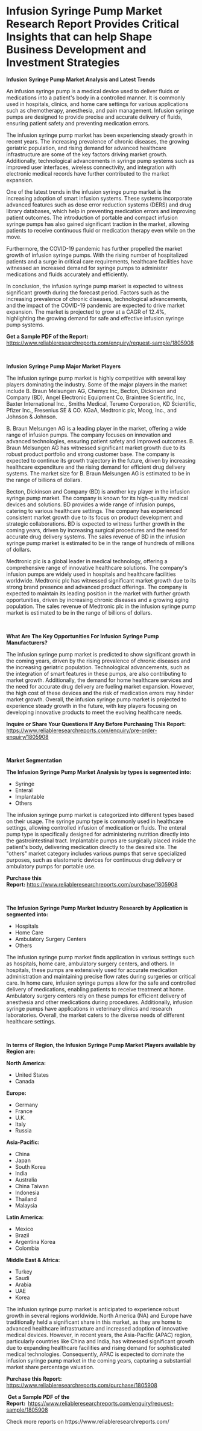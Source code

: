<p><h1>Infusion Syringe Pump Market Research Report Provides Critical Insights that can help Shape Business Development and Investment Strategies</h1></p><p><strong>Infusion Syringe Pump Market Analysis and Latest Trends</strong></p>
<p><p>An infusion syringe pump is a medical device used to deliver fluids or medications into a patient's body in a controlled manner. It is commonly used in hospitals, clinics, and home care settings for various applications such as chemotherapy, anesthesia, and pain management. Infusion syringe pumps are designed to provide precise and accurate delivery of fluids, ensuring patient safety and preventing medication errors.</p><p>The infusion syringe pump market has been experiencing steady growth in recent years. The increasing prevalence of chronic diseases, the growing geriatric population, and rising demand for advanced healthcare infrastructure are some of the key factors driving market growth. Additionally, technological advancements in syringe pump systems such as improved user interfaces, wireless connectivity, and integration with electronic medical records have further contributed to the market expansion.</p><p>One of the latest trends in the infusion syringe pump market is the increasing adoption of smart infusion systems. These systems incorporate advanced features such as dose error reduction systems (DERS) and drug library databases, which help in preventing medication errors and improving patient outcomes. The introduction of portable and compact infusion syringe pumps has also gained significant traction in the market, allowing patients to receive continuous fluid or medication therapy even while on the move.</p><p>Furthermore, the COVID-19 pandemic has further propelled the market growth of infusion syringe pumps. With the rising number of hospitalized patients and a surge in critical care requirements, healthcare facilities have witnessed an increased demand for syringe pumps to administer medications and fluids accurately and efficiently.</p><p>In conclusion, the infusion syringe pump market is expected to witness significant growth during the forecast period. Factors such as the increasing prevalence of chronic diseases, technological advancements, and the impact of the COVID-19 pandemic are expected to drive market expansion. The market is projected to grow at a CAGR of 12.4%, highlighting the growing demand for safe and effective infusion syringe pump systems.</p></p>
<p><strong>Get a Sample PDF of the Report:&nbsp;</strong> <a href="https://www.reliableresearchreports.com/enquiry/request-sample/1805908">https://www.reliableresearchreports.com/enquiry/request-sample/1805908</a></p>
<p>&nbsp;</p>
<p><strong>Infusion Syringe Pump Major Market Players</strong></p>
<p><p>The infusion syringe pump market is highly competitive with several key players dominating the industry. Some of the major players in the market include B. Braun Melsungen AG, Chemyx Inc, Becton, Dickinson and Company (BD), Angel Electronic Equipment Co, Braintree Scientific, Inc, Baxter International Inc., Smiths Medical, Terumo Corporation, KD Scientific, Pfizer Inc., Fresenius SE & CO. KGaA, Medtronic plc, Moog, Inc., and Johnson & Johnson.</p><p>B. Braun Melsungen AG is a leading player in the market, offering a wide range of infusion pumps. The company focuses on innovation and advanced technologies, ensuring patient safety and improved outcomes. B. Braun Melsungen AG has witnessed significant market growth due to its robust product portfolio and strong customer base. The company is expected to continue its growth trajectory in the future, driven by increasing healthcare expenditure and the rising demand for efficient drug delivery systems. The market size for B. Braun Melsungen AG is estimated to be in the range of billions of dollars.</p><p>Becton, Dickinson and Company (BD) is another key player in the infusion syringe pump market. The company is known for its high-quality medical devices and solutions. BD provides a wide range of infusion pumps, catering to various healthcare settings. The company has experienced consistent market growth due to its focus on product development and strategic collaborations. BD is expected to witness further growth in the coming years, driven by increasing surgical procedures and the need for accurate drug delivery systems. The sales revenue of BD in the infusion syringe pump market is estimated to be in the range of hundreds of millions of dollars.</p><p>Medtronic plc is a global leader in medical technology, offering a comprehensive range of innovative healthcare solutions. The company's infusion pumps are widely used in hospitals and healthcare facilities worldwide. Medtronic plc has witnessed significant market growth due to its strong brand presence and advanced product offerings. The company is expected to maintain its leading position in the market with further growth opportunities, driven by increasing chronic diseases and a growing aging population. The sales revenue of Medtronic plc in the infusion syringe pump market is estimated to be in the range of billions of dollars.</p></p>
<p>&nbsp;</p>
<p><strong>What Are The Key Opportunities For Infusion Syringe Pump Manufacturers?</strong></p>
<p><p>The infusion syringe pump market is predicted to show significant growth in the coming years, driven by the rising prevalence of chronic diseases and the increasing geriatric population. Technological advancements, such as the integration of smart features in these pumps, are also contributing to market growth. Additionally, the demand for home healthcare services and the need for accurate drug delivery are fueling market expansion. However, the high cost of these devices and the risk of medication errors may hinder market growth. Overall, the infusion syringe pump market is projected to experience steady growth in the future, with key players focusing on developing innovative products to meet the evolving healthcare needs.</p></p>
<p><strong>Inquire or Share Your Questions If Any Before Purchasing This Report:</strong> <a href="https://www.reliableresearchreports.com/enquiry/pre-order-enquiry/1805908">https://www.reliableresearchreports.com/enquiry/pre-order-enquiry/1805908</a></p>
<p>&nbsp;</p>
<p><strong>Market Segmentation</strong></p>
<p><strong>The Infusion Syringe Pump Market Analysis by types is segmented into:</strong></p>
<p><ul><li>Syringe</li><li>Enteral</li><li>Implantable</li><li>Others</li></ul></p>
<p><p>The infusion syringe pump market is categorized into different types based on their usage. The syringe pump type is commonly used in healthcare settings, allowing controlled infusion of medication or fluids. The enteral pump type is specifically designed for administering nutrition directly into the gastrointestinal tract. Implantable pumps are surgically placed inside the patient's body, delivering medication directly to the desired site. The "others" market category includes various pumps that serve specialized purposes, such as elastomeric devices for continuous drug delivery or ambulatory pumps for portable use.</p></p>
<p><strong>Purchase this Report:&nbsp;</strong><a href="https://www.reliableresearchreports.com/purchase/1805908">https://www.reliableresearchreports.com/purchase/1805908</a></p>
<p>&nbsp;</p>
<p><strong>The Infusion Syringe Pump Market Industry Research by Application is segmented into:</strong></p>
<p><ul><li>Hospitals</li><li>Home Care</li><li>Ambulatory Surgery Centers</li><li>Others</li></ul></p>
<p><p>The infusion syringe pump market finds application in various settings such as hospitals, home care, ambulatory surgery centers, and others. In hospitals, these pumps are extensively used for accurate medication administration and maintaining precise flow rates during surgeries or critical care. In home care, infusion syringe pumps allow for the safe and controlled delivery of medications, enabling patients to receive treatment at home. Ambulatory surgery centers rely on these pumps for efficient delivery of anesthesia and other medications during procedures. Additionally, infusion syringe pumps have applications in veterinary clinics and research laboratories.  Overall, the market caters to the diverse needs of different healthcare settings.</p></p>
<p>&nbsp;</p>
<p><strong>In terms of Region, the Infusion Syringe Pump Market Players available by Region are:</strong></p>
<p>
    <p> <strong> North America: </strong>
        <ul>
            <li>United States</li>
            <li>Canada</li>
        </ul>
        </p> 
    <p> <strong> Europe: </strong>
        <ul>
            <li>Germany</li>
            <li>France</li>
            <li>U.K.</li>
            <li>Italy</li>
            <li>Russia</li>
        </ul>
        </p> 
    <p> <strong> Asia-Pacific: </strong>
        <ul>
            <li>China</li>
            <li>Japan</li>
            <li>South Korea</li>
            <li>India</li>
            <li>Australia</li>
            <li>China Taiwan</li>
            <li>Indonesia</li>
            <li>Thailand</li>
            <li>Malaysia</li>
        </ul>
        </p> 
    <p> <strong> Latin America: </strong>
        <ul>
            <li>Mexico</li>
            <li>Brazil</li>
            <li>Argentina Korea</li>
            <li>Colombia</li>
        </ul>
        </p> 
    <p> <strong> Middle East & Africa: </strong>
        <ul>
            <li>Turkey</li>
            <li>Saudi</li>
            <li>Arabia</li>
            <li>UAE</li>
            <li>Korea</li>
        </ul>
    </p>
    </p>
<p><p>The infusion syringe pump market is anticipated to experience robust growth in several regions worldwide. North America (NA) and Europe have traditionally held a significant share in this market, as they are home to advanced healthcare infrastructure and increased adoption of innovative medical devices. However, in recent years, the Asia-Pacific (APAC) region, particularly countries like China and India, has witnessed significant growth due to expanding healthcare facilities and rising demand for sophisticated medical technologies. Consequently, APAC is expected to dominate the infusion syringe pump market in the coming years, capturing a substantial market share percentage valuation.</p></p>
<p><strong>Purchase this Report: </strong><a href="https://www.reliableresearchreports.com/purchase/1805908">https://www.reliableresearchreports.com/purchase/1805908</a></p>
<p>&nbsp;<strong>Get a Sample PDF of the Report:&nbsp;&nbsp;</strong><a href="https://www.reliableresearchreports.com/enquiry/request-sample/1805908">https://www.reliableresearchreports.com/enquiry/request-sample/1805908</a></p>
<p><strong></strong></p>
<p>Check more reports on https://www.reliableresearchreports.com/</p>